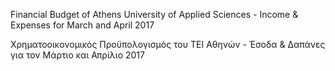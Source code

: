Financial Budget of Athens University of Applied Sciences - Income & Expenses for March and April 2017

Χρηματοοικονομικός Προϋπολογισμός του ΤΕΙ Αθηνών - Έσοδα & Δαπάνες για τον Μάρτιο και Απρίλιο 2017